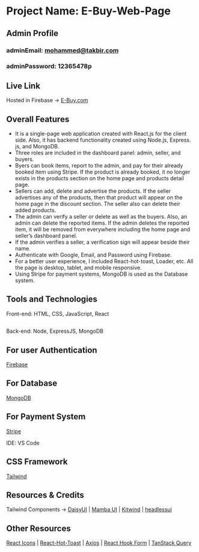 # Project Name: E-Buy-Web-Page

## Admin Profile

### adminEmail: mohammed@takbir.com
### adminPassword: 12365478p

## Live Link
Hosted in Firebase -> [E-Buy.com]()

## Overall Features
* It is a single-page web application created with React.js for the client side. Also, it has backend functionality created using Node.js,
  Express. js, and MongoDB.
* Three roles are included in the dashboard panel: admin, seller, and buyers.
* Byers can book items, report to the admin, and pay for their already booked item using Stripe. If the product is already booked, it no 
  longer exists in the products section on the home page and products detail page.
* Sellers can add, delete and advertise the products. If the seller advertises any of the products, then that product will appear on the home
  page in the discount section. The seller also can delete their added products.
* The admin can verify a seller or delete as well as the buyers. Also, an admin can delete the reported items. If the admin deletes the 
  reported item, it will be removed from everywhere including the home page and seller’s dashboard panel.
* If the admin verifies a seller, a verification sign will appear beside their name.
* Authenticate with Google, Email, and Password using Firebase.
* For a better user experience, I included React-hot-toast, Loader, etc. All the page is desktop, tablet, and mobile responsive.
* Using Stripe for payment systems, MongoDB is used as the Database system.

## Tools and Technologies
Front-end: HTML, CSS, JavaScript, React
##
Back-end: Node, ExpressJS, MongoDB

## For user Authentication
[Firebase](https://firebase.google.com/)

## For Database
[MongoDB](https://firebase.google.com/)

## For Payment System
[Stripe](https://stripe.com/)

IDE: VS Code

## CSS Framework
[Tailwind](https://tailwindcss.com/)

## Resources & Credits
Tailwind Components -> 
[DaisyUI](https://daisyui.com/) |
[Mamba UI](https://www.mambaui.com/) |
[Kitwind](https://kitwind.io/products/kometa/components) |
[headlessui](https://headlessui.com/)

## Other Resources

[React Icons](https://react-icons.github.io/react-icons) | [React-Hot-Toast](https://react-hot-toast.com/) |
[Axios](https://axios-http.com/) |
[ React Hook Form](https://react-hook-form.com/) |
[ TanStack Query](https://tanstack.com/query/v4/?from=reactQueryV3&original=https://react-query-v3.tanstack.com/)
